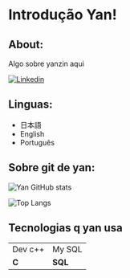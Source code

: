 # Introdução Yan!

<!-- ISSO É COMENTARIO -->
<!-- Sobre markdown: Pra aumentar a fonte 1 # é mt grande 2 ## é grande 3 ### é maior q o comum, sem nada é padrão -->
<!-- Lembra de dar enter se não vai ficar tudo colado -->
<!-- Algumas coisas fiz em html outras em markdown -->


## About:

Algo sobre yanzin aqui

<!-- Badges para contato e etc! Mais aqui: https://dev.to/envoy_/150-badges-for-github-pnk -->
 <!--Pra colocar como clicavel é so seguir o padrão abaixo [![Nome do badge](Link da img)](Link externo q a pessoa será enviada qnd clicar) -->

[![Linkedin](https://img.shields.io/badge/LinkedIn-0077B5?style=for-the-badge&logo=linkedin&logoColor=white)](https://www.linkedin.com/in/yan-marinho-4a008b19a)

## Linguas:
<!-- * Indica um novo elemento na lista -->
* 日本語
* English
* Português


## Sobre git de yan:

<!-- Você pode pegar mais coisas feitas e temas aqui: https://github.com/anuraghazra/github-readme-stats -->
<!-- Se for trocar o tema é so trocar a palavra final 'Dracula' para o tema que quiser. Olha no git acima os temas -->

 ![Yan GitHub stats](https://github-readme-stats.vercel.app/api?username=yangabriel38&show_icons=true&theme=dracula)
 
 <!-- tem como mudar o layout pra demo aí fica q nem ta no meu -->
<!-- Para mostrar as linguas mais usadas q nem no meu:-->
![Top Langs](https://github-readme-stats.vercel.app/api/top-langs/?username=yangabriel38&layout=compac&theme=dracula)

## Tecnologias q yan usa

<!-- insira o programa dentro de <td> </td> para acrescentar nova linha -->

<table> <!--indica inicio da tabela-->
<tr> <!--Coluna de cima-->

<td>Dev c++</td>
<td>My SQL</td>

</tr> <!-- FIm da coluna de cima-->


<!-- insira a linguagem dentro de <td> </td> para acrescentar nova linha -->
<!-- <b> algo  </b>  é para negrito -->

<tr> <!-- Coluna de baixo -->

<td> <b>C</b>    </td>
<td> <b>SQL</b>  </td>

</tr> <!-- Fim da coluna de baixo -->
</table>  <!-- indica fim da tabela -->
